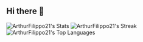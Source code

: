 ## Hi there 👋

![ArthurFilippo21's Stats](https://github-readme-stats.vercel.app/api?username=ArthurFilippo21&theme=tokyonight&show_icons=true&hide_border=true&count_private=false)
![ArthurFilippo21's Streak](https://github-readme-streak-stats.herokuapp.com/?user=ArthurFilippo21&theme=tokyonight&hide_border=true)
![ArthurFilippo21's Top Languages](https://github-readme-stats.vercel.app/api/top-langs/?username=ArthurFilippo21&theme=tokyonight&show_icons=true&hide_border=true&layout=compact)
